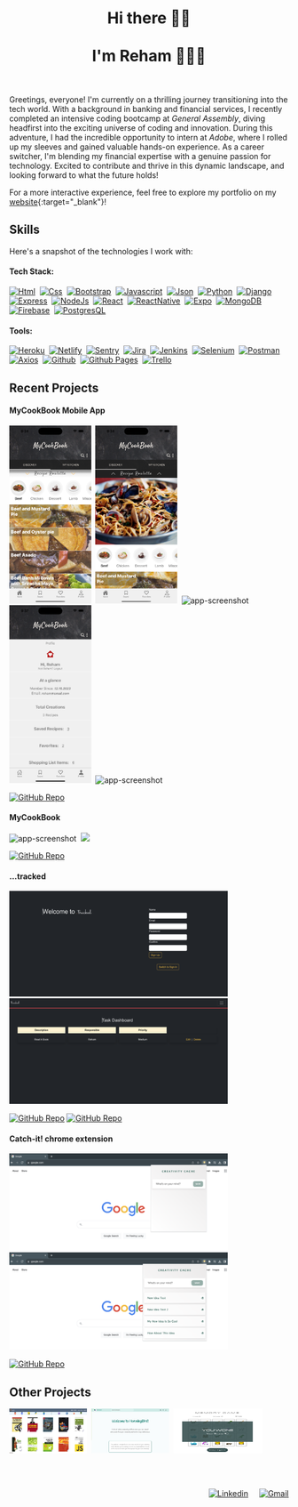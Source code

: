 <h1 align="center"> Hi there 👋🏻 <br><br> I'm Reham 👩🏻‍💻<br><br> </h1>
<p>Greetings, everyone! I'm currently on a thrilling journey transitioning into the tech world. With a background in banking and financial services, I recently completed an intensive coding bootcamp at <em>General Assembly</em>, diving headfirst into the exciting universe of coding and innovation. During this adventure, I had the incredible opportunity to intern at <em>Adobe</em>, where I rolled up my sleeves and gained valuable hands-on experience. As a career switcher, I'm blending my financial expertise with a genuine passion for technology. Excited to contribute and thrive in this dynamic landscape, and looking forward to what the future holds!</p>

For a more interactive experience, feel free to explore my portfolio on my [website](https://rrantisi.github.io/my-portfolio/){:target="_blank"}!

<h2 align="left">Skills</h2>
<p>Here's a snapshot of the technologies I work with:</p>
<h4>Tech Stack:</h4>
<div align="left">
<a href=""><img src="https://img.shields.io/badge/HTML5-E34F26?style=for-the-badge&logo=html5&logoColor=white" alt="Html"></a>&nbsp;
<a href=""><img src="https://img.shields.io/badge/CSS3-1572B6?style=for-the-badge&logo=css3&logoColor=white" alt="Css"></a>&nbsp;
<a href=""><img src="https://img.shields.io/badge/Bootstrap-563D7C?style=for-the-badge&logo=bootstrap&logoColor=white" alt="Bootstrap"></a>&nbsp;
<a href=""><img src="https://img.shields.io/badge/JavaScript-323330?style=for-the-badge&logo=javascript&logoColor=F7DF1E" alt="Javascript"></a>&nbsp;
<a href=""><img src="https://img.shields.io/badge/json-5E5C5C?style=for-the-badge&logo=json&logoColor=white" alt="Json"></a>&nbsp;
<a href=""><img src="https://img.shields.io/badge/Python-FFD43B?style=for-the-badge&logo=python&logoColor=blue" alt="Python"></a>&nbsp;
<a href=""><img src="https://img.shields.io/badge/Django-092E20?style=for-the-badge&logo=django&logoColor=green" alt="Django"></a>&nbsp;
<a href=""><img src="https://img.shields.io/badge/Express.js-000000?style=for-the-badge&logo=express&logoColor=white" alt="Express"></a>&nbsp;
<a href=""><img src="https://img.shields.io/badge/Node%20js-339933?style=for-the-badge&logo=nodedotjs&logoColor=white" alt="NodeJs"></a>&nbsp;
<a href=""><img src="https://img.shields.io/badge/React-20232A?style=for-the-badge&logo=react&logoColor=61DAFB" alt="React"></a>&nbsp;
<a href=""><img src="https://img.shields.io/badge/React_Native-20232A?style=for-the-badge&logo=react&logoColor=61DAFB" alt="ReactNative"></a>&nbsp;
<a href=""><img src="https://img.shields.io/badge/Expo-1B1F23?style=for-the-badge&logo=expo&logoColor=white" alt="Expo"></a>&nbsp;
<a href=""><img src="https://img.shields.io/badge/MongoDB-4EA94B?style=for-the-badge&logo=mongodb&logoColor=white" alt="MongoDB"></a>&nbsp;
<a href=""><img src="https://img.shields.io/badge/firebase-ffca28?style=for-the-badge&logo=firebase&logoColor=black" alt="Firebase"></a>&nbsp;
<a href=""><img src="https://img.shields.io/badge/PostgreSQL-316192?style=for-the-badge&logo=postgresql&logoColor=white" alt="PostgresQL"></a>&nbsp;
<br>
<h4>Tools:</h4>
<a href=""><img src="https://img.shields.io/badge/Heroku-430098?style=for-the-badge&logo=heroku&logoColor=white" alt="Heroku"></a>&nbsp;
<a href=""><img src="https://img.shields.io/badge/Netlify-00C7B7?style=for-the-badge&logo=netlify&logoColor=white" alt="Netlify"></a>&nbsp;
<a href=""><img src="https://img.shields.io/badge/Sentry-black?style=for-the-badge&logo=Sentry&logoColor=#362D59" alt="Sentry"></a>&nbsp;
<a href=""><img src="https://img.shields.io/badge/Jira-0052CC?style=for-the-badge&logo=Jira&logoColor=white" alt="Jira"></a>&nbsp;
<a href=""><img src="https://img.shields.io/badge/Jenkins-D24939?style=for-the-badge&logo=Jenkins&logoColor=white" alt="Jenkins"></a>&nbsp;
<a href=""><img src="https://img.shields.io/badge/Selenium-43B02A?style=for-the-badge&logo=Selenium&logoColor=white" alt="Selenium"></a>&nbsp;
<a href=""><img src="https://img.shields.io/badge/Postman-FF6C37?style=for-the-badge&logo=Postman&logoColor=white" alt="Postman"></a>&nbsp;
<a href=""><img src="https://img.shields.io/badge/axios-671ddf?&style=for-the-badge&logo=axios&logoColor=white" alt="Axios"></a>&nbsp;
<a href=""><img src="https://img.shields.io/badge/GitHub-100000?style=for-the-badge&logo=github&logoColor=white" alt="Github"></a>&nbsp;
<a href=""><img src="https://img.shields.io/badge/GitHub%20Pages-222222?style=for-the-badge&logo=GitHub%20Pages&logoColor=white" alt="Github Pages"></a>&nbsp;
<a href=""><img src="https://img.shields.io/badge/Trello-0052CC?style=for-the-badge&logo=trello&logoColor=white" alt="Trello"></a>&nbsp;
</div>
<h2>Recent Projects</h2>
<h4>MyCookBook Mobile App</h4>
<p align="left">
  <img src="https://github.com/Rrantisi/MyCookBook-ReactNative/raw/main/assets/images/1.png" alt="app-screenshot" height="320px"></a>&nbsp;
  <img src="https://github.com/Rrantisi/MyCookBook-ReactNative/raw/main/assets/images/2.png" alt="app-screenshot" height="320px"></a>&nbsp;
  <img src="https://github.com/Rrantisi/MyCookBook-ReactNative/raw/main/assets/images/4.png" alt="app-screenshot" height="320px"></a>&nbsp;
  <img src="https://github.com/Rrantisi/MyCookBook-ReactNative/raw/main/assets/images/6.png" alt="app-screenshot" height="320px"></a>&nbsp;
  <img src="https://github.com/Rrantisi/MyCookBook-ReactNative/raw/main/assets/images/8.png" alt="app-screenshot" height="320px"></a>&nbsp;
</p>
  
[![GitHub Repo](https://img.shields.io/badge/GitHub-Repo-brightgreen)](https://github.com/Rrantisi/MyCookBook-ReactNative)
  
<h4>MyCookBook</h4>
<p align="left">
  <img src="https://github.com/Rrantisi/my-cook-book/raw/main/main_app/static/images/333.png" alt="app-screenshot" height="215px"></a>&nbsp;
  <img src="https://github.com/Rrantisi/my-cook-book/raw/main/main_app/static/images/888.png" height="215px"></a>&nbsp;
</p>
  
[![GitHub Repo](https://img.shields.io/badge/GitHub-Repo-brightgreen)](https://github.com/Rrantisi/my-cook-book)

<h4>...tracked</h4>
<p align="left">
  <img src="https://github.com/Rrantisi/task-manager-frontend/raw/main/src/images/11.png" alt="app-screenshot" height="190px"></a>&nbsp;
  <img src="https://github.com/Rrantisi/task-manager-frontend/raw/main/src/images/55.png" height="190px"></a>&nbsp;
</p>
  
[![GitHub Repo](https://img.shields.io/badge/GitHub-Repo-brightgreen)](https://github.com/Rrantisi/task-manager-frontend)
[![GitHub Repo](https://img.shields.io/badge/GitHub-Repo-brightgreen)](https://github.com/Rrantisi/task-manager-backend)

<h4>Catch-it! chrome extension</h4>
<p align="left">
  <img src="https://github.com/Rrantisi/Catchit-chrome-extension/raw/main/images/1.png" alt="app-screenshot" height="175px"></a>&nbsp;
  <img src="https://github.com/Rrantisi/Catchit-chrome-extension/raw/main/images/3.png" alt="app-screenshot" height="175px"></a>&nbsp;
</p>
  
[![GitHub Repo](https://img.shields.io/badge/GitHub-Repo-brightgreen)](https://github.com/Rrantisi/Catchit-chrome-extension)

<h2>Other Projects</h2>
<p align="center">
  
<a href="https://github.com/Rrantisi/ReadMe-Books-App"><img src="https://github.com/Rrantisi/ReadMe-Books-App/raw/main/src/images/9.png" alt="app-screenshot" width="140px" height="80px"></a>&nbsp;
<a href="https://github.com/Rrantisi/humming-bird"><img src="https://github.com/Rrantisi/humming-bird/raw/main/public/imgs/hb1.jpeg" alt="app-screenshot" width="140px" height="80px"></a>&nbsp;
<a href="https://github.com/Rrantisi/memory-game"><img src="https://github.com/Rrantisi/memory-game/raw/main/images/youWon.png" alt="app-screenshot" width="160px" height="80px"></a>&nbsp;

</p>

<h2></h2>
<br>
<p align="right">
  <a href="https://www.linkedin.com/in/rehamrantisi/"><img src="https://img.shields.io/badge/linkedin%20-%230077B5.svg?&amp;style=for-the-badge&amp;logo=linkedin&amp;logoColor=white" alt="Linkedin"></a> &nbsp; &nbsp;
<a href="mailto:rantisireham19@gmail.com"><img src="https://img.shields.io/badge/Gmail-D14836?style=for-the-badge&logo=gmail&logoColor=white" alt="Gmail"></a>
</p>

<br>
